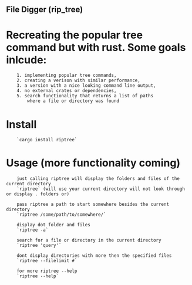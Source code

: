 

## File Digger (rip_tree)
 
  # Recreating the popular tree command but with rust. Some goals inlcude:   
        1. implementing popular tree commands,  
        2. creating a verison with similar performance,   
        3. a version with a nice looking command line output,  
        4. no external crates or dependencies,
        5. search functionality that returns a list of paths 
            where a file or directory was found
  
#     Install 
        `cargo install riptree`
   
#     Usage (more functionality coming) 

        just calling riptree will display the folders and files of the current directory
        `riptree` (will use your current directory will not look through or display . folders or) 

        pass riptree a path to start somewhere besides the current directory
        `riptree /some/path/to/somewhere/`

        display dot folder and files 
        `riptree -a`

        search for a file or directory in the current directory 
        `riptree 'query'`

        dont display directories with more then the specified files
        `riptree --filelimit #`
        
        for more riptree --help
        `riptree --help`
